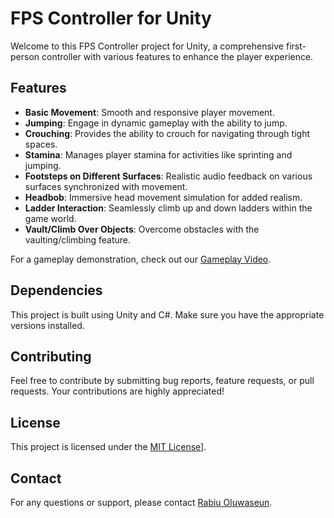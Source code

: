 # FPS Controller for Unity

Welcome to this FPS Controller project for Unity, a comprehensive first-person controller with various features to enhance the player experience.

## Features

- **Basic Movement**: Smooth and responsive player movement.
- **Jumping**: Engage in dynamic gameplay with the ability to jump.
- **Crouching**: Provides the ability to crouch for navigating through tight spaces.
- **Stamina**: Manages player stamina for activities like sprinting and jumping.
- **Footsteps on Different Surfaces**: Realistic audio feedback on various surfaces synchronized with movement.
- **Headbob**: Immersive head movement simulation for added realism.
- **Ladder Interaction**: Seamlessly climb up and down ladders within the game world.
- **Vault/Climb Over Objects**: Overcome obstacles with the vaulting/climbing feature.

For a gameplay demonstration, check out our [Gameplay Video](https://drive.google.com/file/d/1r-1xDCqOyovCEAJ_6PUFCG0OjPXErKZX/view?usp=sharing).

## Dependencies

This project is built using Unity and C#. Make sure you have the appropriate versions installed.

## Contributing

Feel free to contribute by submitting bug reports, feature requests, or pull requests. Your contributions are highly appreciated!

## License

This project is licensed under the [MIT License](https://drive.google.com/file/d/1_gs3kI6Yr2nTsh0wDNgrRhXITL6r51si/view?usp=drive_link)].

## Contact

For any questions or support, please contact [Rabiu Oluwaseun](mailto:rabiuoluwaseundev@gmail.com).
